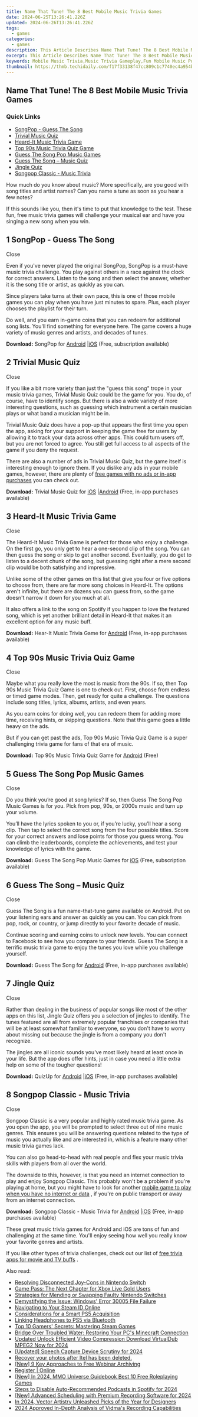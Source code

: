 ```yaml
---
title: Name That Tune! The 8 Best Mobile Music Trivia Games
date: 2024-06-25T13:26:41.226Z
updated: 2024-06-26T13:26:41.226Z
tags:
  - games
categories:
  - games
description: This Article Describes Name That Tune! The 8 Best Mobile Music Trivia Games
excerpt: This Article Describes Name That Tune! The 8 Best Mobile Music Trivia Games
keywords: Mobile Music Trivia,Music Trivia Gameplay,Fun Mobile Music Puzzles,Tune Identification Challenge,Top Music Quiz Games,Best Music Trivia Apps,Mobile Music Recognition
thumbnail: https://thmb.techidaily.com/f17f33138f47cc809c1c7740ec4a954bd7d355028092c16b39a2af30bc8bac07.jpg
---
```


## Name That Tune! The 8 Best Mobile Music Trivia Games

### Quick Links

* [SongPop - Guess The Song](#songpop---guess-the-song)
* [Trivial Music Quiz](#trivial-music-quiz)
* [Heard-It Music Trivia Game](#heard-it-music-trivia-game)
* [Top 90s Music Trivia Quiz Game](#top-90s-music-trivia-quiz-game)
* [Guess The Song Pop Music Games](#guess-the-song-pop-music-games)
* [Guess The Song – Music Quiz](#guess-the-song-ndash-music-quiz)
* [Jingle Quiz](#jingle-quiz)
* [Songpop Classic - Music Trivia](#songpop-classic---music-trivia)

 How much do you know about music? More specifically, are you good with song titles and artist names? Can you name a tune as soon as you hear a few notes?

 If this sounds like you, then it's time to put that knowledge to the test. These fun, free music trivia games will challenge your musical ear and have you singing a new song when you win.

## 1 SongPop - Guess The Song

Close

 Even if you've never played the original SongPop, SongPop is a must-have music trivia challenge. You play against others in a race against the clock for correct answers. Listen to the song and then select the answer, whether it is the song title or artist, as quickly as you can.

 Since players take turns at their own pace, this is one of those mobile games you can play when you have just minutes to spare. Plus, each player chooses the playlist for their turn.

 Do well, and you earn in-game coins that you can redeem for additional song lists. You'll find something for everyone here. The game covers a huge variety of music genres and artists, and decades of tunes.

**Download:** SongPop for [Android](https://www.anrdoezrs.net/links/7251228/type/dlg/sid/UUmuoUeUpU43416/https://play.google.com/store/apps/details?id=com.freshplanet.games.SongPop3&hl=en%5FUS) |[iOS](https://apps.apple.com/us/app/songpop-guess-the-song/id1528066727) (Free, subscription available)

## 2 Trivial Music Quiz

Close

 If you like a bit more variety than just the "guess this song" trope in your music trivia games, Trivial Music Quiz could be the game for you. You do, of course, have to identify songs. But there is also a wide variety of more interesting questions, such as guessing which instrument a certain musician plays or what band a musician might be in.

 Trivial Music Quiz does have a pop-up that appears the first time you open the app, asking for your support in keeping the game free for users by allowing it to track your data across other apps. This could turn users off, but you are not forced to agree. You still get full access to all aspects of the game if you deny the request.

 There are also a number of ads in Trivial Music Quiz, but the game itself is interesting enough to ignore them. If you dislike any ads in your mobile games, however, there are plenty of [free games with no ads or in-app purchases](https://www.makeuseof.com/tag/free-mobile-games-no-ads/) you can check out.

**Download:** Trivial Music Quiz for [iOS](https://apps.apple.com/us/app/trivial-music-quiz/id1312876895) |[Android](https://www.anrdoezrs.net/links/7251228/type/dlg/sid/UUmuoUeUpU43416/https://play.google.com/store/apps/details?id=com.topquizgames.themedquiz.music&hl=en&gl=US) (Free, in-app purchases available)

## 3 Heard-It Music Trivia Game

Close

 The Heard-It Music Trivia Game is perfect for those who enjoy a challenge. On the first go, you only get to hear a one-second clip of the song. You can then guess the song or skip to get another second. Eventually, you do get to listen to a decent chunk of the song, but guessing right after a mere second clip would be both satisfying and impressive.

 Unlike some of the other games on this list that give you four or five options to choose from, there are far more song choices in Heard-It. The options aren't infinite, but there are dozens you can guess from, so the game doesn't narrow it down for you much at all.

 It also offers a link to the song on Spotify if you happen to love the featured song, which is yet another brilliant detail in Heard-It that makes it an excellent option for any music buff.

**Download:** Hear-It Music Trivia Game for [Android](https://www.anrdoezrs.net/links/7251228/type/dlg/sid/UUmuoUeUpU43416/https://play.google.com/store/apps/details?id=com.KingCatGames.HeardIt&hl=en&gl=US) (Free, in-app purchases available)

## 4 Top 90s Music Trivia Quiz Game

Close

 Maybe what you really love the most is music from the 90s. If so, then Top 90s Music Trivia Quiz Game is one to check out. First, choose from endless or timed game modes. Then, get ready for quite a challenge. The questions include song titles, lyrics, albums, artists, and even years.

 As you earn coins for doing well, you can redeem them for adding more time, receiving hints, or skipping questions. Note that this game goes a little heavy on the ads.

 But if you can get past the ads, Top 90s Music Trivia Quiz Game is a super challenging trivia game for fans of that era of music.

**Download:** Top 90s Music Trivia Quiz Game for [Android](https://www.anrdoezrs.net/links/7251228/type/dlg/sid/UUmuoUeUpU43416/https://play.google.com/store/apps/details?id=com.top.nineties.music.trivia.quiz.game) (Free)

## 5 Guess The Song Pop Music Games

Close

 Do you think you’re good at song lyrics? If so, then Guess The Song Pop Music Games is for you. Pick from pop, 90s, or 2000s music and turn up your volume.

 You’ll have the lyrics spoken to you or, if you’re lucky, you’ll hear a song clip. Then tap to select the correct song from the four possible titles. Score for your correct answers and lose points for those you guess wrong. You can climb the leaderboards, complete the achievements, and test your knowledge of lyrics with the game.

**Download:** Guess The Song Pop Music Games for [iOS](https://apps.apple.com/us/app/guess-the-song-pop-music-games/id1297896111) (Free, subscription available)

## 6 Guess The Song – Music Quiz

Close

 Guess The Song is a fun name-that-tune game available on Android. Put on your listening ears and answer as quickly as you can. You can pick from pop, rock, or country, or jump directly to your favorite decade of music.

 Continue scoring and earning coins to unlock new levels. You can connect to Facebook to see how you compare to your friends. Guess The Song is a terrific music trivia game to enjoy the tunes you love while you challenge yourself.

**Download:** Guess The Song for [Android](https://www.anrdoezrs.net/links/7251228/type/dlg/sid/UUmuoUeUpU43416/https://play.google.com/store/apps/details?id=quess.song.music.pop.quiz) (Free, in-app purchases available)

## 7 Jingle Quiz

Close

 Rather than dealing in the business of popular songs like most of the other apps on this list, Jingle Quiz offers you a selection of jingles to identify. The tunes featured are all from extremely popular franchises or companies that will be at least somewhat familiar to everyone, so you don't have to worry about missing out because the jingle is from a company you don't recognize.

 The jingles are all iconic sounds you've most likely heard at least once in your life. But the app does offer hints, just in case you need a little extra help on some of the tougher questions!

**Download:** QuizUp for [Android](https://www.anrdoezrs.net/links/7251228/type/dlg/sid/UUmuoUeUpU43416/https://play.google.com/store/apps/details?id=games.elia.logosound&hl=en&gl=US) |[iOS](https://apps.apple.com/us/app/jingle-quiz-logo-sound-game/id1552362023) (Free, in-app purchases available)

## 8 Songpop Classic - Music Trivia

Close

 Songpop Classic is a very popular and highly rated music trivia game. As you open the app, you will be prompted to select three out of nine music genres. This ensures you will be answering questions related to the type of music you actually like and are interested in, which is a feature many other music trivia games lack.

 You can also go head-to-head with real people and flex your music trivia skills with players from all over the world.

 The downside to this, however, is that you need an internet connection to play and enjoy Songpop Classic. This probably won't be a problem if you're playing at home, but you might have to look for another [mobile game to play when you have no internet or data](https://www.makeuseof.com/tag/fun-mobile-games-no-data-wi-fi/) , if you're on public transport or away from an internet connection.

**Download:** Songpop Classic - Music Trivia for [Android](https://www.anrdoezrs.net/links/7251228/type/dlg/sid/UUmuoUeUpU43416/https://play.google.com/store/apps/details?id=air.com.freshplanet.games.SongPop2&hl=en&gl=US) |[iOS](https://apps.apple.com/us/app/songpop-classic-music-trivia/id975364678) (Free, in-app purchases available)

 These great music trivia games for Android and iOS are tons of fun and challenging at the same time. You'll enjoy seeing how well you really know your favorite genres and artists.

 If you like other types of trivia challenges, check out our list of [free trivia apps for movie and TV buffs](https://www.makeuseof.com/best-movie-trivia-apps/) .


<ins class="adsbygoogle"
     style="display:block"
     data-ad-format="autorelaxed"
     data-ad-client="ca-pub-7571918770474297"
     data-ad-slot="1223367746"></ins>



<ins class="adsbygoogle"
     style="display:block"
     data-ad-client="ca-pub-7571918770474297"
     data-ad-slot="8358498916"
     data-ad-format="auto"
     data-full-width-responsive="true"></ins>

<span class="atpl-alsoreadstyle">Also read:</span>
<div><ul>
<li><a href="https://games-able.techidaily.com/resolving-disconnected-joy-cons-in-nintendo-switch/"><u>Resolving Disconnected Joy-Cons in Nintendo Switch</u></a></li>
<li><a href="https://games-able.techidaily.com/game-pass-the-next-chapter-for-xbox-live-gold-users/"><u>Game Pass: The Next Chapter for Xbox Live Gold Users</u></a></li>
<li><a href="https://games-able.techidaily.com/strategies-for-mending-or-swapping-faulty-nintendo-switches/"><u>Strategies for Mending or Swapping Faulty Nintendo Switches</u></a></li>
<li><a href="https://games-able.techidaily.com/demystifying-the-issue-windows-error-30005-file-failure/"><u>Demystifying the Issue: Windows' Error 30005 File Failure</u></a></li>
<li><a href="https://games-able.techidaily.com/navigating-to-your-steam-id-online/"><u>Navigating to Your Steam ID Online</u></a></li>
<li><a href="https://games-able.techidaily.com/considerations-for-a-smart-ps5-acquisition/"><u>Considerations for a Smart PS5 Acquisition</u></a></li>
<li><a href="https://games-able.techidaily.com/linking-headphones-to-ps5-via-bluetooth/"><u>Linking Headphones to PS5 via Bluetooth</u></a></li>
<li><a href="https://games-able.techidaily.com/top-10-gamers-secrets-mastering-steam-games/"><u>Top 10 Gamers' Secrets: Mastering Steam Games</u></a></li>
<li><a href="https://games-able.techidaily.com/bridge-over-troubled-water-restoring-your-pcs-minecraft-connection/"><u>Bridge Over Troubled Water: Restoring Your PC's Minecraft Connection</u></a></li>
<li><a href="https://video-ai-editor.techidaily.com/updated-unlock-efficient-video-compression-download-virtualdub-mpeg2-now-for-2024/"><u>Updated Unlock Efficient Video Compression Download VirtualDub MPEG2 Now for 2024</u></a></li>
<li><a href="https://digital-screen-recording.techidaily.com/updated-speech-capture-device-scrutiny-for-2024/"><u>[Updated] Speech Capture Device Scrutiny for 2024</u></a></li>
<li><a href="https://review-topics.techidaily.com/recover-your-photos-after-itel-has-been-deleted-by-fonelab-android-recover-photos/"><u>Recover your photos after Itel has been deleted.</u></a></li>
<li><a href="https://screen-sharing-recording.techidaily.com/new-9-key-approaches-to-free-webinar-archiving/"><u>[New] 9 Key Approaches to Free Webinar Archiving</u></a></li>
<li><a href="https://ai-voice-clone.techidaily.com/register-online/"><u>Register | Online</u></a></li>
<li><a href="https://desktop-recording.techidaily.com/new-in-2024-mmo-universe-guidebook-best-10-free-roleplaying-games/"><u>[New] In 2024, MMO Universe Guidebook  Best 10 Free Roleplaying Games</u></a></li>
<li><a href="https://extra-guidance.techidaily.com/steps-to-disable-auto-recommended-podcasts-in-spotify-for-2024/"><u>Steps to Disable Auto-Recommended Podcasts in Spotify for 2024</u></a></li>
<li><a href="https://screen-video-capture.techidaily.com/new-advanced-scheduling-with-premium-recording-software-for-2024/"><u>[New] Advanced Scheduling with Premium Recording Software for 2024</u></a></li>
<li><a href="https://some-tips.techidaily.com/in-2024-vector-artistry-unleashed-picks-of-the-year-for-designers/"><u>In 2024, Vector Artistry Unleashed  Picks of the Year for Designers</u></a></li>
<li><a href="https://desktop-recording.techidaily.com/2024-approved-in-depth-analysis-of-vidmas-recording-capabilities/"><u>2024 Approved  In-Depth Analysis of Vidma's Recording Capabilities</u></a></li>
</ul></div>
